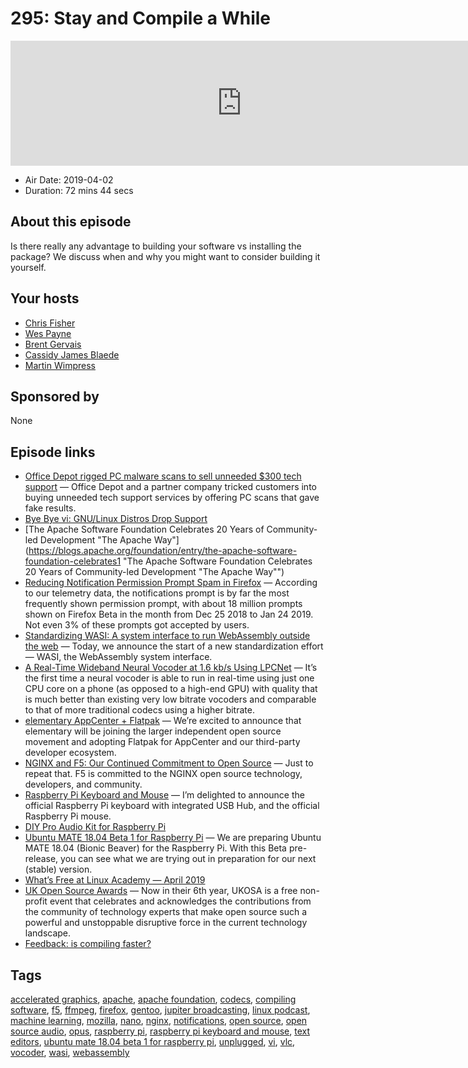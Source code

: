 # 295: Stay and Compile a While

<iframe src="https://player.fireside.fm/v2/RUkczH-V+elQpVY8x?theme=dark" width="740" height="200" frameborder="0" scrolling="no"></iframe>

* Air Date: 2019-04-02
* Duration: 72 mins 44 secs

## About this episode

Is there really any advantage to building your software vs installing the package? We discuss when and why you might want to consider building it yourself.

## Your hosts
* [Chris Fisher](https://linuxunplugged.com/hosts/chrislas)
* [Wes Payne](https://linuxunplugged.com/hosts/wes)
* [Brent Gervais](https://linuxunplugged.com/guests/brentgervais)
* [Cassidy James Blaede](https://linuxunplugged.com/guests/cassidyjames)
* [Martin Wimpress](https://linuxunplugged.com/guests/martinwimpress)

## Sponsored by

None



## Episode links

  * [Office Depot rigged PC malware scans to sell unneeded $300 tech support](https://arstechnica.com/tech-policy/2019/03/office-depot-tricked-people-into-buying-pc-support-with-fake-virus-scans/ "Office Depot rigged PC malware scans to sell unneeded $300 tech support") — Office Depot and a partner company tricked customers into buying unneeded tech support services by offering PC scans that gave fake results.
  * [Bye Bye vi: GNU/Linux Distros Drop Support](https://hackaday.com/2019/04/01/bye-bye-vi-gnu-linux-distros-drop-support/ "Bye Bye vi: GNU/Linux Distros Drop Support")
  * [The Apache Software Foundation Celebrates 20 Years of Community-led Development "The Apache Way"](https://blogs.apache.org/foundation/entry/the-apache-software-foundation-celebrates1 "The Apache Software Foundation Celebrates 20 Years of Community-led Development "The Apache Way"")
  * [Reducing Notification Permission Prompt Spam in Firefox](https://blog.nightly.mozilla.org/2019/04/01/reducing-notification-permission-prompt-spam-in-firefox/ "Reducing Notification Permission Prompt Spam in Firefox") — According to our telemetry data, the notifications prompt is by far the most frequently shown permission prompt, with about 18 million prompts shown on Firefox Beta in the month from Dec 25 2018 to Jan 24 2019. Not even 3% of these prompts got accepted by users.
  * [Standardizing WASI: A system interface to run WebAssembly outside the web](https://hacks.mozilla.org/2019/03/standardizing-wasi-a-webassembly-system-interface/ "Standardizing WASI: A system interface to run WebAssembly outside the web") — Today, we announce the start of a new standardization effort — WASI, the WebAssembly system interface.
  * [A Real-Time Wideband Neural Vocoder at 1.6 kb/s Using LPCNet](https://people.xiph.org/~jm/demo/lpcnet_codec/ "A Real-Time Wideband Neural Vocoder at 1.6 kb/s Using LPCNet") — It’s the first time a neural vocoder is able to run in real-time using just one CPU core on a phone (as opposed to a high-end GPU) with quality that is much better than existing very low bitrate vocoders and comparable to that of more traditional codecs using a higher bitrate.
  * [elementary AppCenter + Flatpak](https://medium.com/elementaryos/elementary-appcenter-flatpak-b1f970a33861 "elementary AppCenter + Flatpak") — We’re excited to announce that elementary will be joining the larger independent open source movement and adopting Flatpak for AppCenter and our third-party developer ecosystem.
  * [NGINX and F5: Our Continued Commitment to Open Source](https://www.nginx.com/blog/nginx-f5-continued-commitment-open-source/ "NGINX and F5: Our Continued Commitment to Open Source") — Just to repeat that. F5 is committed to the NGINX open source technology, developers, and community. 
  * [Raspberry Pi Keyboard and Mouse](https://www.raspberrypi.org/blog/official-raspberry-pi-keyboard-mouse/ "Raspberry Pi Keyboard and Mouse") — I’m delighted to announce the official Raspberry Pi keyboard with integrated USB Hub, and the official Raspberry Pi mouse.
  * [DIY Pro Audio Kit for Raspberry Pi](https://www.makeproaudio.com/makeproaudio-propels-makers-forward-with-diy-pro-audio-kit-for-raspberry-pi/ "DIY Pro Audio Kit for Raspberry Pi")
  * [Ubuntu MATE 18.04 Beta 1 for Raspberry Pi](https://ubuntu-mate.org/blog/ubuntu-mate-bionic-beta1-raspberry-pi/ "Ubuntu MATE 18.04 Beta 1 for Raspberry Pi") — We are preparing Ubuntu MATE 18.04 (Bionic Beaver) for the Raspberry Pi. With this Beta pre-release, you can see what we are trying out in preparation for our next (stable) version.
  * [What’s Free at Linux Academy — April 2019](https://linuxacademy.com/blog/linux-academy/freeapril2019/ "What’s Free at Linux Academy — April 2019")
  * [UK Open Source Awards](https://opensourceawards.org/ "UK Open Source Awards") — Now in their 6th year, UKOSA is a free non-profit event that celebrates and acknowledges the contributions from the community of technology experts that make open source such a powerful and unstoppable disruptive force in the current technology landscape.
  * [Feedback: is compiling faster?](https://slexy.org/view/s21vLuxkeh "Feedback: is compiling faster?")



## Tags

[accelerated graphics](https://linuxunplugged.com/tags/accelerated%20graphics), [apache](https://linuxunplugged.com/tags/apache), [apache foundation](https://linuxunplugged.com/tags/apache%20foundation), [codecs](https://linuxunplugged.com/tags/codecs), [compiling software](https://linuxunplugged.com/tags/compiling%20software), [f5](https://linuxunplugged.com/tags/f5), [ffmpeg](https://linuxunplugged.com/tags/ffmpeg), [firefox](https://linuxunplugged.com/tags/firefox), [gentoo](https://linuxunplugged.com/tags/gentoo), [jupiter broadcasting](https://linuxunplugged.com/tags/jupiter%20broadcasting), [linux podcast](https://linuxunplugged.com/tags/linux%20podcast), [machine learning](https://linuxunplugged.com/tags/machine%20learning), [mozilla](https://linuxunplugged.com/tags/mozilla), [nano](https://linuxunplugged.com/tags/nano), [nginx](https://linuxunplugged.com/tags/nginx), [notifications](https://linuxunplugged.com/tags/notifications), [open source](https://linuxunplugged.com/tags/open%20source), [open source audio](https://linuxunplugged.com/tags/open%20source%20audio), [opus](https://linuxunplugged.com/tags/opus), [raspberry pi](https://linuxunplugged.com/tags/raspberry%20pi), [raspberry pi keyboard and mouse](https://linuxunplugged.com/tags/raspberry%20pi%20keyboard%20and%20mouse), [text editors](https://linuxunplugged.com/tags/text%20editors), [ubuntu mate 18.04 beta 1 for raspberry pi](https://linuxunplugged.com/tags/ubuntu%20mate%2018.04%20beta%201%20for%20raspberry%20pi), [unplugged](https://linuxunplugged.com/tags/unplugged), [vi](https://linuxunplugged.com/tags/vi), [vlc](https://linuxunplugged.com/tags/vlc), [vocoder](https://linuxunplugged.com/tags/vocoder), [wasi](https://linuxunplugged.com/tags/wasi), [webassembly](https://linuxunplugged.com/tags/webassembly)